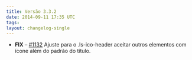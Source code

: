 ```yaml
---
title: Versão 3.3.2
date: 2014-09-11 17:35 UTC
tags:
layout: changelog-single
---
```


<ul class="ls-no-list-style ls-no-margin-left">
  <li>
    <strong class="ls-tag-info">FIX</strong>
    &ndash; <a href="https://github.com/locaweb/locawebstyle/pull/1132" target="blank" class="commit-url">#1132</a> Ajuste para o .ls-ico-header aceitar outros elementos com ícone além do padrão do título.
  </li>
</ul>
